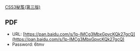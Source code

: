 [CSS3秘笈(第三版)](https://book.douban.com/subject/25966256/)

## PDF

- URL: [https://pan.baidu.com/s/1p-IMCg3MbxGpvcKQk27gcQ](https://pan.baidu.com/s/1p-IMCg3MbxGpvcKQk27gcQ)
- Password: 6tmv
